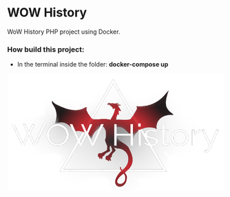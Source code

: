 # WOW History

WoW History PHP project using Docker.

<h3>How build this project:</h3>

- In the terminal inside the folder: **docker-compose up**

<img src="img/logoform.png">
